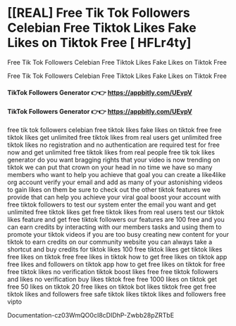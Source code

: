 # [[REAL] Free Tik Tok Followers Celebian Free Tiktok Likes Fake Likes on Tiktok Free [ HFLr4ty]

Free Tik Tok Followers Celebian Free Tiktok Likes Fake Likes on Tiktok Free

Free Tik Tok Followers Celebian Free Tiktok Likes Fake Likes on Tiktok Free

#### **TikTok Followers Generator 👉👉**  https://appbitly.com/UEvpV

#### **TikTok Followers Generator 👉👉**  https://appbitly.com/UEvpV

free tik tok followers celebian free tiktok likes fake likes on tiktok free free tiktok likes get unlimited free tiktok likes from real users get unlimited free tiktok likes no registration and no authentication are required test for free now and get unlimited free tiktok likes from real people free tik tok likes generator do you want bragging rights that your video is now trending on tiktok we can put that crown on your head in no time we have so many members who want to help you achieve that goal you can create a like4like org account verify your email and add as many of your astonishing videos to gain likes on them be sure to check out the other tiktok features we provide that can help you achieve your viral goal boost your account with free tiktok followers to test our system enter the email you want and get unlimited free tiktok likes get free tiktok likes from real users test our tiktok likes feature and get free tiktok followers our features are 100 free and you can earn credits by interacting with our members tasks and using them to promote your tiktok videos if you are too busy creating new content for your tiktok to earn credits on our community website you can always take a shortcut and buy credits for tiktok likes 100 free tiktok likes get tiktok likes free likes on tiktok free free likes in tiktok how to get free likes on tiktok app free likes and followers on tiktok app how to get free likes on tiktok for free free tiktok likes no verification tiktok boost likes free free tiktok followers and likes no verification buy likes tiktok free free 1000 likes on tiktok get free 50 likes on tiktok 20 free likes on tiktok bot likes tiktok free get free tiktok likes and followers free safe tiktok likes tiktok likes and followers free vipto

Documentation-cz03WmQO0cI8cDIDhP-Zwbb28pZRTbE

